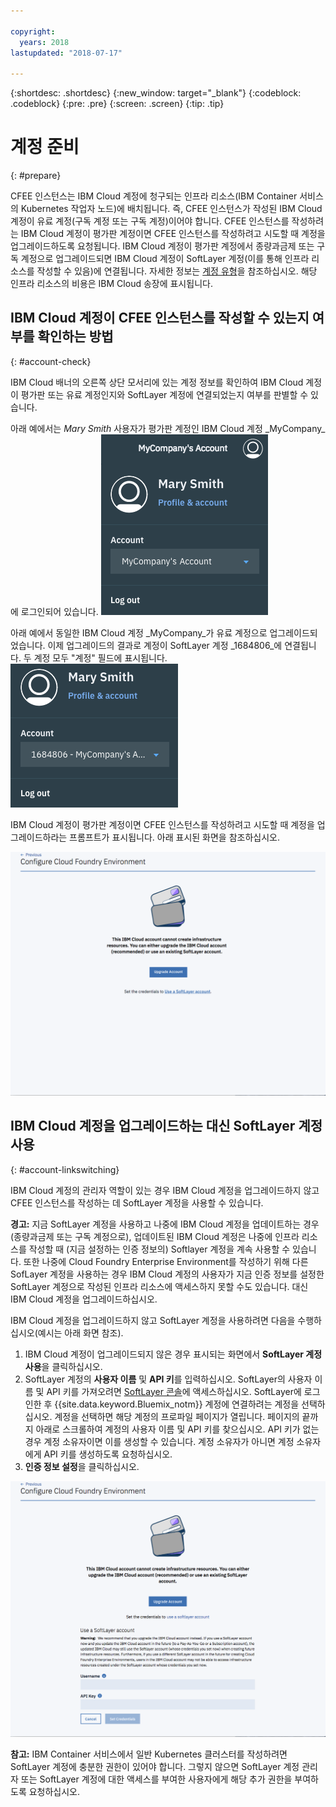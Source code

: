 ```yaml
---

copyright:
  years: 2018
lastupdated: "2018-07-17"

---
```


{:shortdesc: .shortdesc}
{:new_window: target="_blank"}
{:codeblock: .codeblock}
{:pre: .pre}
{:screen: .screen}
{:tip: .tip}

# 계정 준비
{: #prepare}

CFEE 인스턴스는 IBM Cloud 계정에 청구되는 인프라 리소스(IBM Container 서비스의 Kubernetes 작업자 노드)에 배치됩니다. 즉, CFEE 인스턴스가 작성된 IBM Cloud 계정이 유료 계정(구독 계정 또는 구독 계정)이어야 합니다.  CFEE 인스턴스를 작성하려는 IBM Cloud 계정이 평가판 계정이면 CFEE 인스턴스를 작성하려고 시도할 때 계정을 업그레이드하도록 요청됩니다.  IBM Cloud 계정이 평가판 계정에서 종량과금제 또는 구독 계정으로 업그레이드되면 IBM Cloud 계정이 SoftLayer 계정(이를 통해 인프라 리소스를 작성할 수 있음)에 연결됩니다. 자세한 정보는 [계정 유형](https://cloud.ibm.com/docs/account/index.html#accounts)을 참조하십시오. 해당 인프라 리소스의 비용은 IBM Cloud 송장에 표시됩니다.

## IBM Cloud 계정이 CFEE 인스턴스를 작성할 수 있는지 여부를 확인하는 방법
{: #account-check}

IBM Cloud 배너의 오른쪽 상단 모서리에 있는 계정 정보를 확인하여 IBM Cloud 계정이 평가판 또는 유료 계정인지와 SoftLayer 계정에 연결되었는지 여부를 판별할 수 있습니다.

아래 예에서는 _Mary Smith_ 사용자가 평가판 계정인 IBM Cloud 계정 _MyCompany_에 로그인되어 있습니다.
![계정 확인](img/AccountExample_1.png)

아래 예에서 동일한 IBM Cloud 계정 _MyCompany_가 유료 계정으로 업그레이드되었습니다.  이제 업그레이드의 결과로 계정이 SoftLayer 계정 _1684806_에 연결됩니다.  두 계정 모두 "계정" 필드에 표시됩니다.
![계정 확인](img/AccountExample_2.png)

IBM Cloud 계정이 평가판 계정이면 CFEE 인스턴스를 작성하려고 시도할 때 계정을 업그레이드하라는 프롬프트가 표시됩니다. 아래 표시된 화면을 참조하십시오.

![계정 확인](img/UpgradeAccountPage_1.png)

## IBM Cloud 계정을 업그레이드하는 대신 SoftLayer 계정 사용
{: #account-linkswitching}

IBM Cloud 계정의 관리자 역할이 있는 경우 IBM Cloud 계정을 업그레이드하지 않고 CFEE 인스턴스를 작성하는 데 SoftLayer 계정을 사용할 수 있습니다.


**경고:** 지금 SoftLayer 계정을 사용하고 나중에 IBM Cloud 계정을 업데이트하는 경우(종량과금제 또는 구독 계정으로), 업데이트된 IBM Cloud 계정은 나중에 인프라 리소스를 작성할 때 (지금 설정하는 인증 정보의) Softlayer 계정을 계속 사용할 수 있습니다. 또한 나중에 Cloud Foundry Enterprise Environment를 작성하기 위해 다른 SofLayer 계정을 사용하는 경우 IBM Cloud 계정의 사용자가 지금 인증 정보를 설정한 SoftLayer 계정으로 작성된 인프라 리소스에 액세스하지 못할 수도 있습니다. 대신 IBM Cloud 계정을 업그레이드하십시오.

IBM Cloud 계정을 업그레이드하지 않고 SoftLayer 계정을 사용하려면 다음을 수행하십시오(예시는 아래 화면 참조).
1. IBM Cloud 계정이 업그레이드되지 않은 경우 표시되는 화면에서 **SoftLayer 계정 사용**을 클릭하십시오.
2. SoftLayer 계정의 **사용자 이름** 및 **API 키**를 입력하십시오. SoftLayer의 사용자 이름 및 API 키를 가져오려면 [SoftLayer 콘솔](https://control.softlayer.com)에 액세스하십시오. SoftLayer에 로그인한 후 {{site.data.keyword.Bluemix_notm}} 계정에 연결하려는 계정을 선택하십시오. 계정을 선택하면 해당 계정의 프로파일 페이지가 열립니다. 페이지의 끝까지 아래로 스크롤하여 계정의 사용자 이름 및 API 키를 찾으십시오. API 키가 없는 경우 계정 소유자이면 이를 생성할 수 있습니다. 계정 소유자가 아니면 계정 소유자에게 API 키를 생성하도록 요청하십시오.
3. **인증 정보 설정**을 클릭하십시오.

![계정 확인](img/UpgradeAccountPage_2.png)

**참고:** IBM Container 서비스에서 일반 Kubernetes 클러스터를 작성하려면 SoftLayer 계정에 충분한 권한이 있어야 합니다. 그렇지 않으면 SoftLayer 계정 관리자 또는 SoftLayer 계정에 대한 액세스를 부여한 사용자에게 해당 추가 권한을 부여하도록 요청하십시오.
